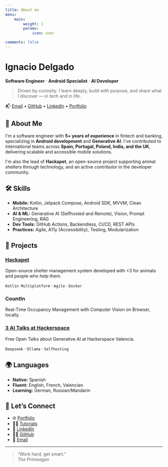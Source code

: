 ```yaml
---
title: About me
menu:
    main: 
        weight: 1
        params:
            icon: user

comments: false
---
```


# Ignacio Delgado  
**Software Engineer** · **Android Specialist** · **AI Developer**

> Driven by curiosity. I learn deeply, build with purpose, and share what I discover — in tech and in life.


📬 [Email](mailto:me@igdel.com) • [GitHub](https://github.com/shirabit) • [LinkedIn](https://linkedin.com/in/shirabit) • [Portfolio](https://ignaciodelgado.com)


## 🚀 About Me  
I'm a software engineer with **5+ years of experience** in fintech and banking, specializing in **Android development** and **Generative AI**. I've contributed to international teams across **Spain, Portugal, Poland, India, and the UK**, delivering scalable and accessible mobile solutions.  

I'm also the lead of **Hackapet**, an open-source project supporting animal shelters through technology, and an active contributor in the developer community.

## 🛠️ Skills  

- **Mobile:** Kotlin, Jetpack Compose, Android SDK, MVVM, Clean Architecture  
- **AI & ML:** Generative AI (Selfhosted and Remote), Vision, Prompt Engineering, RAG  
- **Dev Tools:** GitHub Actions, Backendless, CI/CD, REST APIs  
- **Practices:** Agile, A11y (Accessibility), Testing, Modularization

## 🌟 Projects  

### [Hackapet](https://github.com/hackapet-project/)  
Open-source shelter management system developed with <3 for animals and people who help them.  

`Kotlin Multiplatform` · `Agile` · `Docker`

### CountIn
Real-Time Occupancy Management with Computer Vision on Browser, locally.

### [3 AI Talks at Hackerspace](https://www.youtube.com/watch?v=7SLHjoDxL8c)  
Free Open Talks about Generative AI at Hackerspace Valencia.

`Deepseek` · `Ollama` · `Selfhosting`

## 🌍 Languages  
- **Native:** Spanish 
- **Fluent:** English, French, Valencian 
- **Learning:** German, Russian/Mandarin

## 🤝 Let’s Connect  

- 🌐 [Portfolio](https://ignaciodelgado.com)  
- 🧑‍🎓 [Tutorials](https://shirabit.com)
- 💼 [LinkedIn](https://linkedin.com/in/shirabit)  
- 🧑‍💻 [GitHub](https://github.com/shirabit)  
- 📧 [Email](mailto:me@igdel.com)

---

> “Work hard, get smart.”  
> _The Primeagen_
